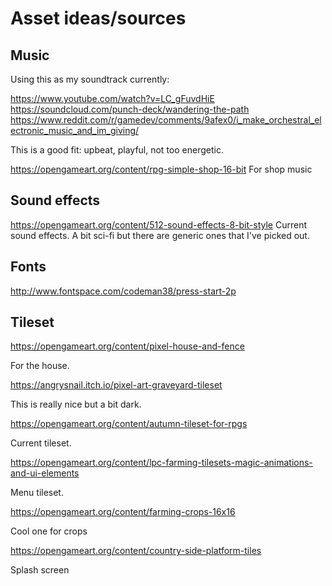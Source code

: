 # Asset ideas/sources

## Music

Using this as my soundtrack currently:

https://www.youtube.com/watch?v=LC_gFuvdHiE
https://soundcloud.com/punch-deck/wandering-the-path
https://www.reddit.com/r/gamedev/comments/9afex0/i_make_orchestral_electronic_music_and_im_giving/

This is a good fit: upbeat, playful, not too energetic.

https://opengameart.org/content/rpg-simple-shop-16-bit
For shop music

## Sound effects

https://opengameart.org/content/512-sound-effects-8-bit-style
Current sound effects. A bit sci-fi but there are generic ones that I've picked out.

## Fonts
http://www.fontspace.com/codeman38/press-start-2p

## Tileset

https://opengameart.org/content/pixel-house-and-fence

For the house.

https://angrysnail.itch.io/pixel-art-graveyard-tileset

This is really nice but a bit dark.

https://opengameart.org/content/autumn-tileset-for-rpgs

Current tileset.

https://opengameart.org/content/lpc-farming-tilesets-magic-animations-and-ui-elements

Menu tileset.

https://opengameart.org/content/farming-crops-16x16

Cool one for crops

https://opengameart.org/content/country-side-platform-tiles

Splash screen

